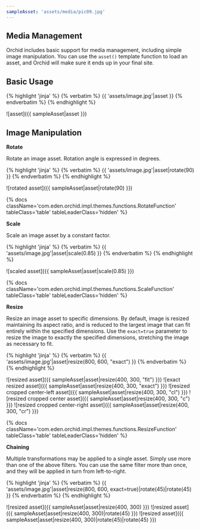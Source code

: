 ```yaml
---
sampleAsset: 'assets/media/pic09.jpg'
---
```


## Media Management

Orchid includes basic support for media management, including simple image manipulation. You can use the `asset()` 
template function to load an asset, and Orchid will make sure it ends up in your final site. 

## Basic Usage 

{% highlight 'jinja' %}
{% verbatim %}
{{ 'assets/image.jpg'|asset }}
{% endverbatim %}
{% endhighlight %}

![asset]({{ sampleAsset|asset }})

## Image Manipulation 

**Rotate**

Rotate an image asset. Rotation angle is expressed in degrees.

{% highlight 'jinja' %}
{% verbatim %}
{{ 'assets/image.jpg'|asset|rotate(90) }}
{% endverbatim %}
{% endhighlight %}

![rotated asset]({{ sampleAsset|asset|rotate(90) }})

{% docs className='com.eden.orchid.impl.themes.functions.RotateFunction' tableClass='table' tableLeaderClass='hidden' %}

**Scale**

Scale an image asset by a constant factor.

{% highlight 'jinja' %}
{% verbatim %}
{{ 'assets/image.jpg'|asset|scale(0.85) }}
{% endverbatim %}
{% endhighlight %}

![scaled asset]({{ sampleAsset|asset|scale(0.85) }})

{% docs className='com.eden.orchid.impl.themes.functions.ScaleFunction' tableClass='table' tableLeaderClass='hidden' %}

**Resize**

Resize an image asset to specific dimensions. By default, image is resized maintaining its aspect ratio, and is reduced 
to the largest image that can fit entirely within the specified dimensions. Use the `exact=true` parameter to resize the
image to exactly the specified dimensions, stretching the image as necessary to fit. 

{% highlight 'jinja' %}
{% verbatim %}
{{ 'assets/image.jpg'|asset|resize(800, 600, "exact") }}
{% endverbatim %}
{% endhighlight %}

![resized asset]({{ sampleAsset|asset|resize(400, 300, "fit") }})
![exact resized asset]({{ sampleAsset|asset|resize(400, 300, "exact") }})
![resized cropped center-left asset]({{ sampleAsset|asset|resize(400, 300, "cl") }})
![resized cropped center asset]({{ sampleAsset|asset|resize(400, 300, "c") }})
![resized cropped center-right asset]({{ sampleAsset|asset|resize(400, 300, "cr") }})

{% docs className='com.eden.orchid.impl.themes.functions.ResizeFunction' tableClass='table' tableLeaderClass='hidden' %}

**Chaining**

Multiple transformations may be applied to a single asset. Simply use more than one of the above filters. You can use 
the same filter more than once, and they will be applied in turn from left-to-right. 

{% highlight 'jinja' %}
{% verbatim %}
{{ 'assets/image.jpg'|asset|resize(800, 600, exact=true)|rotate(45)|rotate(45) }}
{% endverbatim %}
{% endhighlight %}

![resized asset]({{ sampleAsset|asset|resize(400, 300) }})
![resized asset]({{ sampleAsset|asset|resize(400, 300)|rotate(45) }})
![resized asset]({{ sampleAsset|asset|resize(400, 300)|rotate(45)|rotate(45) }})
